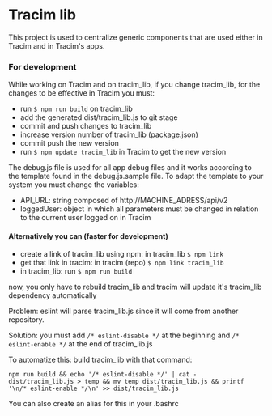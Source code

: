 # Tracim lib

This project is used to centralize generic components that are used either in Tracim and in Tracim's apps.

### For development
While working on Tracim and on tracim_lib, if you change tracim_lib, for the changes to be effective in Tracim you must:
- run `$ npm run build` on tracim_lib
- add the generated dist/tracim_lib.js to git stage
- commit and push changes to tracim_lib
- increase version number of tracim_lib (package.json)
- commit push the new version
- run `$ npm update tracim_lib` in Tracim to get the new version

The debug.js file is used for all app debug files and it works according to the template found in the debug.js.sample file. To adapt the template to your system you must change the variables:
 - API_URL: string composed of http://MACHINE_ADRESS/api/v2
 - loggedUser: object in which all parameters must be changed in relation to the current user logged on in Tracim

#### Alternatively you can (faster for development)
- create a link of tracim_lib using npm: in tracim_lib `$ npm link`
- get that link in tracim: in tracim (repo) `$ npm link tracim_lib`
- in tracim_lib: run `$ npm run build`

now, you only have to rebuild tracim_lib and tracim will update it's tracim_lib dependency automatically

Problem: eslint will parse tracim_lib.js since it will come from another repository.

Solution: you must add `/* eslint-disable */` at the beginning and  `/* eslint-enable */` at the end of tracim_lib.js

To automatize this: build tracim_lib with that command:

`npm run build && echo '/* eslint-disable */' | cat - dist/tracim_lib.js > temp && mv temp dist/tracim_lib.js && printf '\n/* eslint-enable */\n' >> dist/tracim_lib.js`

You can also create an alias for this in your .bashrc
